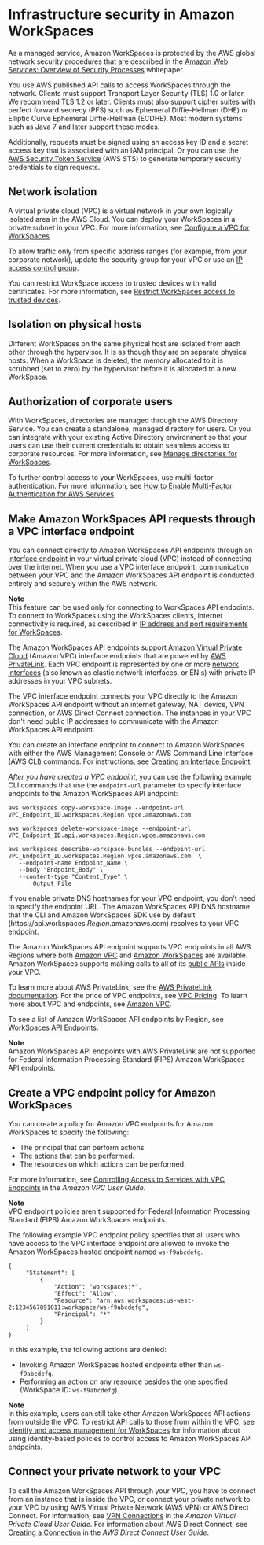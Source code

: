# Infrastructure security in Amazon WorkSpaces<a name="infrastructure-security"></a>

As a managed service, Amazon WorkSpaces is protected by the AWS global network security procedures that are described in the [Amazon Web Services: Overview of Security Processes](https://d0.awsstatic.com/whitepapers/Security/AWS_Security_Whitepaper.pdf) whitepaper\.

You use AWS published API calls to access WorkSpaces through the network\. Clients must support Transport Layer Security \(TLS\) 1\.0 or later\. We recommend TLS 1\.2 or later\. Clients must also support cipher suites with perfect forward secrecy \(PFS\) such as Ephemeral Diffie\-Hellman \(DHE\) or Elliptic Curve Ephemeral Diffie\-Hellman \(ECDHE\)\. Most modern systems such as Java 7 and later support these modes\.

Additionally, requests must be signed using an access key ID and a secret access key that is associated with an IAM principal\. Or you can use the [AWS Security Token Service](https://docs.aws.amazon.com/STS/latest/APIReference/Welcome.html) \(AWS STS\) to generate temporary security credentials to sign requests\.

## Network isolation<a name="network-isolation"></a>

A virtual private cloud \(VPC\) is a virtual network in your own logically isolated area in the AWS Cloud\. You can deploy your WorkSpaces in a private subnet in your VPC\. For more information, see [Configure a VPC for WorkSpaces](amazon-workspaces-vpc.md)\.

To allow traffic only from specific address ranges \(for example, from your corporate network\), update the security group for your VPC or use an [IP access control group](amazon-workspaces-ip-access-control-groups.md)\.

You can restrict WorkSpace access to trusted devices with valid certificates\. For more information, see [Restrict WorkSpaces access to trusted devices](trusted-devices.md)\.

## Isolation on physical hosts<a name="physical-isolation"></a>

Different WorkSpaces on the same physical host are isolated from each other through the hypervisor\. It is as though they are on separate physical hosts\. When a WorkSpace is deleted, the memory allocated to it is scrubbed \(set to zero\) by the hypervisor before it is allocated to a new WorkSpace\.

## Authorization of corporate users<a name="authorization"></a>

With WorkSpaces, directories are managed through the AWS Directory Service\. You can create a standalone, managed directory for users\. Or you can integrate with your existing Active Directory environment so that your users can use their current credentials to obtain seamless access to corporate resources\. For more information, see [Manage directories for WorkSpaces](manage-workspaces-directory.md)\.

To further control access to your WorkSpaces, use multi\-factor authentication\. For more information, see [How to Enable Multi\-Factor Authentication for AWS Services](http://aws.amazon.com/blogs/security/how-to-enable-multi-factor-authentication-for-amazon-workspaces-and-amazon-quicksight-by-using-microsoft-ad-and-on-premises-credentials/)\.

## Make Amazon WorkSpaces API requests through a VPC interface endpoint<a name="interface-vpc-endpoint"></a>

You can connect directly to Amazon WorkSpaces API endpoints through an [interface endpoint](https://docs.aws.amazon.com/AmazonVPC/latest/UserGuide/vpce-interface.html) in your virtual private cloud \(VPC\) instead of connecting over the internet\. When you use a VPC interface endpoint, communication between your VPC and the Amazon WorkSpaces API endpoint is conducted entirely and securely within the AWS network\.

**Note**  
This feature can be used only for connecting to WorkSpaces API endpoints\. To connect to WorkSpaces using the WorkSpaces clients, internet connectivity is required, as described in [IP address and port requirements for WorkSpaces](workspaces-port-requirements.md)\.

The Amazon WorkSpaces API endpoints support [Amazon Virtual Private Cloud](https://docs.aws.amazon.com/AmazonVPC/latest/UserGuide/VPC_Introduction.html) \(Amazon VPC\) interface endpoints that are powered by [AWS PrivateLink](https://aws.amazon.com/privatelink/)\. Each VPC endpoint is represented by one or more [network interfaces](https://docs.aws.amazon.com/AWSEC2/latest/UserGuide/using-eni.html) \(also known as elastic network interfaces, or ENIs\) with private IP addresses in your VPC subnets\.

The VPC interface endpoint connects your VPC directly to the Amazon WorkSpaces API endpoint without an internet gateway, NAT device, VPN connection, or AWS Direct Connect connection\. The instances in your VPC don't need public IP addresses to communicate with the Amazon WorkSpaces API endpoint\.

You can create an interface endpoint to connect to Amazon WorkSpaces with either the AWS Management Console or AWS Command Line Interface \(AWS CLI\) commands\. For instructions, see [Creating an Interface Endpoint](https://docs.aws.amazon.com/AmazonVPC/latest/UserGuide/vpce-interface.html#create-interface-endpoint)\.

*After you have created a VPC endpoint*, you can use the following example CLI commands that use the `endpoint-url` parameter to specify interface endpoints to the Amazon WorkSpaces API endpoint:

```
aws workspaces copy-workspace-image --endpoint-url VPC_Endpoint_ID.workspaces.Region.vpce.amazonaws.com

aws workspaces delete-workspace-image --endpoint-url VPC_Endpoint_ID.api.workspaces.Region.vpce.amazonaws.com

aws workspaces describe-workspace-bundles --endpoint-url VPC_Endpoint_ID.workspaces.Region.vpce.amazonaws.com  \
   --endpoint-name Endpoint_Name \
   --body "Endpoint_Body" \
   --content-type "Content_Type" \
       Output_File
```

If you enable private DNS hostnames for your VPC endpoint, you don't need to specify the endpoint URL\. The Amazon WorkSpaces API DNS hostname that the CLI and Amazon WorkSpaces SDK use by default \(https://api\.workspaces\.*Region*\.amazonaws\.com\) resolves to your VPC endpoint\.

The Amazon WorkSpaces API endpoint supports VPC endpoints in all AWS Regions where both [Amazon VPC](https://docs.aws.amazon.com/general/latest/gr/rande.html#vpc_region) and [Amazon WorkSpaces](https://aws.amazon.com/about-aws/global-infrastructure/regional-product-services) are available\. Amazon WorkSpaces supports making calls to all of its [public APIs](https://docs.aws.amazon.com/workspaces/latest/api/welcome.html) inside your VPC\.

To learn more about AWS PrivateLink, see the [AWS PrivateLink documentation](https://docs.aws.amazon.com/AmazonVPC/latest/UserGuide/VPC_Introduction.html#what-is-privatelink)\. For the price of VPC endpoints, see [VPC Pricing](https://aws.amazon.com/vpc/pricing/)\. To learn more about VPC and endpoints, see [Amazon VPC](https://docs.aws.amazon.com/vpc/latest/userguide/what-is-amazon-vpc.html)\.

To see a list of Amazon WorkSpaces API endpoints by Region, see [WorkSpaces API Endpoints](workspaces-port-requirements.md#workspaces_api_endpoints)\.

**Note**  
Amazon WorkSpaces API endpoints with AWS PrivateLink are not supported for Federal Information Processing Standard \(FIPS\) Amazon WorkSpaces API endpoints\.

## Create a VPC endpoint policy for Amazon WorkSpaces<a name="api-private-link-policy"></a>

You can create a policy for Amazon VPC endpoints for Amazon WorkSpaces to specify the following:
+ The principal that can perform actions\.
+ The actions that can be performed\.
+ The resources on which actions can be performed\.

For more information, see [Controlling Access to Services with VPC Endpoints](https://docs.aws.amazon.com/vpc/latest/userguide/vpc-endpoints-access.html) in the *Amazon VPC User Guide*\.

**Note**  
VPC endpoint policies aren't supported for Federal Information Processing Standard \(FIPS\) Amazon WorkSpaces endpoints\.

The following example VPC endpoint policy specifies that all users who have access to the VPC interface endpoint are allowed to invoke the Amazon WorkSpaces hosted endpoint named `ws-f9abcdefg`\.

```
{
     "Statement": [
         {
             "Action": "workspaces:*",
             "Effect": "Allow",
             "Resource": "arn:aws:workspaces:us-west-2:1234567891011:workspace/ws-f9abcdefg",
             "Principal": "*"
         }
     ]
}
```

In this example, the following actions are denied:
+ Invoking Amazon WorkSpaces hosted endpoints other than `ws-f9abcdefg`\.
+ Performing an action on any resource besides the one specified \(WorkSpace ID: `ws-f9abcdefg`\)\.

**Note**  
In this example, users can still take other Amazon WorkSpaces API actions from outside the VPC\. To restrict API calls to those from within the VPC, see [Identity and access management for WorkSpaces](workspaces-access-control.md) for information about using identity\-based policies to control access to Amazon WorkSpaces API endpoints\.

## Connect your private network to your VPC<a name="notebook-private-link-vpn"></a>

To call the Amazon WorkSpaces API through your VPC, you have to connect from an instance that is inside the VPC, or connect your private network to your VPC by using AWS Virtual Private Network \(AWS VPN\) or AWS Direct Connect\. For information, see [VPN Connections](https://docs.aws.amazon.com/vpc/latest/userguide/vpn-connections.html) in the *Amazon Virtual Private Cloud User Guide*\. For information about AWS Direct Connect, see [Creating a Connection](https://docs.aws.amazon.com/directconnect/latest/UserGuide/create-connection.html) in the *AWS Direct Connect User Guide*\.